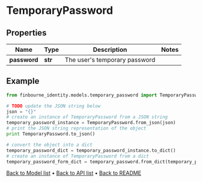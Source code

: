 # TemporaryPassword


## Properties
Name | Type | Description | Notes
------------ | ------------- | ------------- | -------------
**password** | **str** | The user&#39;s temporary password | 

## Example

```python
from finbourne_identity.models.temporary_password import TemporaryPassword

# TODO update the JSON string below
json = "{}"
# create an instance of TemporaryPassword from a JSON string
temporary_password_instance = TemporaryPassword.from_json(json)
# print the JSON string representation of the object
print TemporaryPassword.to_json()

# convert the object into a dict
temporary_password_dict = temporary_password_instance.to_dict()
# create an instance of TemporaryPassword from a dict
temporary_password_form_dict = temporary_password.from_dict(temporary_password_dict)
```
[Back to Model list](../README.md#documentation-for-models) &#8226; [Back to API list](../README.md#documentation-for-api-endpoints) &#8226; [Back to README](../README.md)



